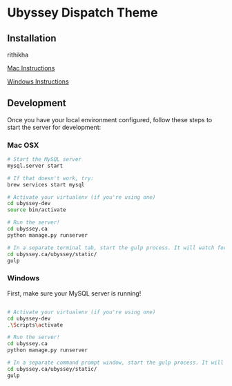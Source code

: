 # Ubyssey Dispatch Theme

## Installation


rithikha

[Mac Instructions](https://code.ubyssey.ca/getting-started/installation/mac.html)

[Windows Instructions](https://code.ubyssey.ca/getting-started/installation/windows.html)

## Development

Once you have your local environment configured, follow these steps to start the server for development:

### Mac OSX

```bash
# Start the MySQL server
mysql.server start

# If that doesn't work, try:
brew services start mysql

# Activate your virtualenv (if you're using one)
cd ubyssey-dev
source bin/activate

# Run the server!
cd ubyssey.ca
python manage.py runserver

# In a separate terminal tab, start the gulp process. It will watch for changes to the source files and automatically re-build the static files during development.
cd ubyssey.ca/ubyssey/static/
gulp
```

### Windows

First, make sure your MySQL server is running!

```bash

# Activate your virtualenv (if you're using one)
cd ubyssey-dev
.\Scripts\activate

# Run the server!
cd ubyssey.ca
python manage.py runserver

# In a separate command prompt window, start the gulp process. It will watch for changes to the source files and automatically re-build the static files during development.
cd ubyssey.ca/ubyssey/static/
gulp
```
